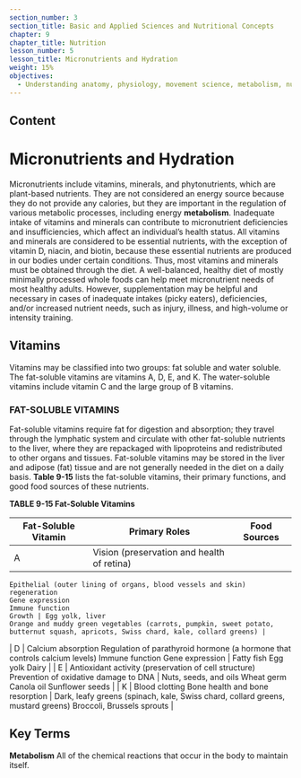 ```yaml
---
section_number: 3
section_title: Basic and Applied Sciences and Nutritional Concepts
chapter: 9
chapter_title: Nutrition
lesson_number: 5
lesson_title: Micronutrients and Hydration
weight: 15%
objectives:
  - Understanding anatomy, physiology, movement science, metabolism, nutrition, and supplementation.
---
```


## Content
# Micronutrients and Hydration

Micronutrients include vitamins, minerals, and phytonutrients, which are plant-based nutrients. They are not considered an energy source because they do not provide any calories, but they are important in the regulation of various metabolic processes, including energy **metabolism**. Inadequate intake of vitamins and minerals can contribute to micronutrient deficiencies and insufficiencies, which affect an individual’s health status. All vitamins and minerals are considered to be essential nutrients, with the exception of vitamin D, niacin, and biotin, because these essential nutrients are produced in our bodies under certain conditions. Thus, most vitamins and minerals must be obtained through the diet. A well-balanced, healthy diet of mostly minimally processed whole foods can help meet micronutrient needs of most healthy adults. However, supplementation may be helpful and necessary in cases of inadequate intakes (picky eaters), deficiencies, and/or increased nutrient needs, such as injury, illness, and high-volume or intensity training.

## Vitamins

Vitamins may be classified into two groups: fat soluble and water soluble. The fat-soluble vitamins are vitamins A, D, E, and K. The water-soluble vitamins include vitamin C and the large group of B vitamins.

### FAT-SOLUBLE VITAMINS

Fat-soluble vitamins require fat for digestion and absorption; they travel through the lymphatic system and circulate with other fat-soluble nutrients to the liver, where they are repackaged with lipoproteins and redistributed to other organs and tissues. Fat-soluble vitamins may be stored in the liver and adipose (fat) tissue and are not generally needed in the diet on a daily basis. **Table 9-15** lists the fat-soluble vitamins, their primary functions, and good food sources of these nutrients.

**TABLE 9-15 Fat-Soluble Vitamins**

| Fat-Soluble Vitamin | Primary Roles | Food Sources |
|---|---|---|
| A | Vision (preservation and health of retina)
	Epithelial (outer lining of organs, blood vessels and skin) regeneration
	Gene expression
	Immune function
	Growth | Egg yolk, liver
	Orange and muddy green vegetables (carrots, pumpkin, sweet potato, butternut squash, apricots, Swiss chard, kale, collard greens) |
| D | Calcium absorption
	Regulation of parathyroid hormone (a hormone that controls calcium levels)
	Immune function
	Gene expression | Fatty fish
	Egg yolk
	Dairy |
| E | Antioxidant activity (preservation of cell structure)
	Prevention of oxidative damage to DNA | Nuts, seeds, and oils
	Wheat germ
	Canola oil
	Sunflower seeds |
| K | Blood clotting
	Bone health and bone resorption | Dark, leafy greens (spinach, kale, Swiss chard, collard greens, mustard greens)
	Broccoli, Brussels sprouts |

## Key Terms

**Metabolism**
All of the chemical reactions that occur in the body to maintain itself.